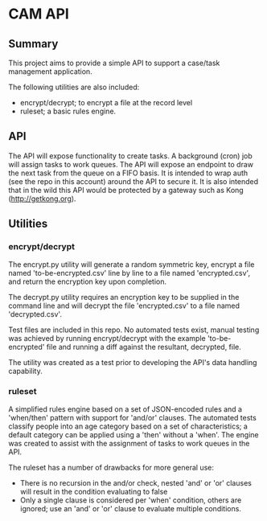 # CAM API

## Summary
This project aims to provide a simple API to support a case/task management application.

The following utilities are also included:
* encrypt/decrypt; to encrypt a file at the record level
* ruleset; a basic rules engine.

## API
The API will expose functionality to create tasks. A background (cron) job will assign tasks to work queues. The API will expose an endpoint to draw the next task from the queue on a FIFO basis. It is intended to wrap auth (see the repo in this account) around the API to secure it. It is also intended that in the wild this API would be protected by a gateway such as Kong (http://getkong.org).

## Utilities

### encrypt/decrypt
The encrypt.py utility will generate a random symmetric key, encrypt a file named 'to-be-encrypted.csv' line by line to a file named 'encrypted.csv', and return the encryption key upon completion.

The decrypt.py utility requires an encryption key to be supplied in the command line and will decrypt the file 'encrypted.csv' to a file named 'decrypted.csv'.

Test files are included in this repo. No automated tests exist, manual testing was achieved by running encrypt/decrypt with the example 'to-be-encrypted' file and running a diff against the resultant, decrypted, file.

The utility was created as a test prior to developing the API's data handling capability.

### ruleset
A simplified rules engine based on a set of JSON-encoded rules and a 'when/then' pattern with support for 'and/or' clauses. The automated tests classify people into an age category based on a set of characteristics; a default category can be applied using a 'then' without a 'when'. The engine was created to assist with the assignment of tasks to work queues in the API.

The ruleset has a number of drawbacks for more general use:
* There is no recursion in the and/or check, nested 'and' or 'or' clauses will result in the condition evaluating to false
* Only a single clause is considered per 'when' condition, others are ignored; use an 'and' or 'or' clause to evaluate multiple conditions.
